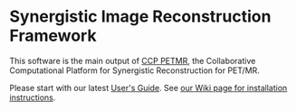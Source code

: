 # Synergistic Image Reconstruction Framework

This software is the main output of [CCP PETMR](https://www.ccppetmr.ac.uk), the Collaborative Computational 
Platform for Synergistic Reconstruction for PET/MR.

Please start with our latest [User's Guide](https://github.com/CCPPETMR/SIRF/blob/master/UserGuide.md).
See [our Wiki page for installation instructions](https://github.com/CCPPETMR/SIRF/wiki/Installation-instructions). 
